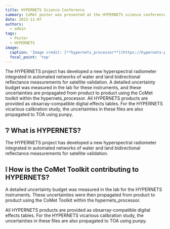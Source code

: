 ```yaml
---
title: HYPERNETS Science Conference
summary: CoMet poster was presented at the HYPERNETS science conference.
date: 2022-11-07
authors:
  - admin
tags:
  - Poster
  - HYPERNETS
image:
  caption: 'Image credit: [**hypernets_processor**](https://hypernets-processor.readthedocs.io/)'
  focal_point: 'top'
---
```


The HYPERNETS project has developed a new hyperspectral radiometer integrated in automated 
networks of water and land bidirectional reflectance measurements for satellite validation.
A detailed uncertainty budget was measured in the lab for these instruments, and these uncertainties 
are propagated from product to product using the CoMet toolkit within the hypernets_processor. 
All HYPERNETS products are provided as obsarray-compatible digital effects tables. For the HYPERNETS
vicarious calibration study, the uncertainties in these files are also propagated to TOA using punpy.

## ❔ What is HYPERNETS?

The HYPERNETS project has developed a new hyperspectral radiometer integrated in automated networks of water and land bidirectional reflectance measurements for satellite validation. 

## ❕ How is the CoMet Toolkit contributing to HYPERNETS?

A detailed uncertainty budget was measured in the lab for the HYPERNETS instruments. These uncertainties were then propagated from product to product using the CoMet Toolkit within the hypernets_processor. 

All HYPERNETS products are provided as obsarray-compatible digital effects tables. For the HYPERNETS vicarious calibration study, the uncertainties in these files are also propagated to TOA using punpy.